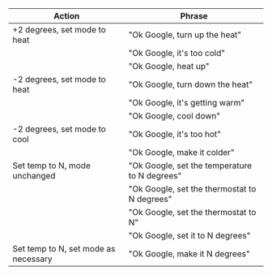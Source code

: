 Action                               | Phrase
-------                              | --------
+2 degrees, set mode to heat         | "Ok Google, turn up the heat"
                                     | "Ok Google, it's too cold"
                                     | "Ok Google, heat up"
-2 degrees, set mode to heat         | "Ok Google, turn down the heat"
                                     | "Ok Google, it's getting warm"
                                     | "Ok Google, cool down"
-2 degrees, set mode to cool         | "Ok Google, it's too hot"
                                     | "Ok Google, make it colder"
Set temp to N, mode unchanged        | "Ok Google, set the temperature to N degrees"
                                     | "Ok Google, set the thermostat to N degrees"
                                     | "Ok Google, set the thermostat to N"
                                     | "Ok Google, set it to N degrees"
Set temp to N, set mode as necessary | "Ok Google, make it N degrees"
